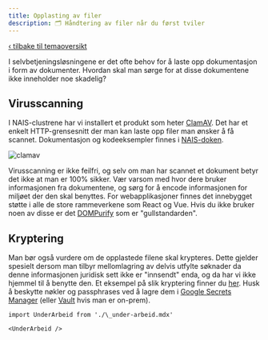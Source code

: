 ```yaml
---
title: Opplasting av filer
description: 🗂 Håndtering av filer når du først tviler
---
```


[‹ tilbake til temaoversikt](/docs/sikker-utvikling)

I selvbetjeningsløsningene er det ofte behov for å laste opp dokumentasjon i form av dokumenter. Hvordan skal man sørge for at disse dokumentene ikke inneholder noe skadelig?

## Virusscanning

I NAIS-clustrene har vi installert et produkt som heter [ClamAV](https://www.clamav.net/). Det har et enkelt HTTP-grensesnitt der man kan laste opp filer man ønsker å få scannet. Dokumentasjon og kodeeksempler finnes i [NAIS-doken](https://doc.nais.io/security/antivirus/#clamav).

![clamav](/img/clamav.webp "clamav")

Virusscanning er ikke feilfri, og selv om man har scannet et dokument betyr det ikke at man er 100% sikker. Vær varsom med hvor dere bruker informasjonen fra dokumentene, og sørg for å encode informasjonen for miljøet der den skal benyttes. For webapplikasjoner finnes det innebygget støtte i alle de store rammeverkene som React og Vue. Hvis du ikke bruker noen av disse er det [DOMPurify](https://www.npmjs.com/package/dompurify) som er "gullstandarden".

## Kryptering

Man bør også vurdere om de opplastede filene skal krypteres. Dette gjelder spesielt dersom man tilbyr mellomlagring av delvis utfylte søknader da denne informasjonen juridisk sett ikke er "innsendt" enda, og da har vi ikke hjemmel til å benytte den. Et eksempel på slik kryptering finner du [her](https://github.com/navikt/foreldrepengesoknad-api/blob/master/src/main/java/no/nav/foreldrepenger/selvbetjening/mellomlagring/MellomlagringKrypto.java). Husk å beskytte nøkler og passphrases ved å lagre dem i [Google Secrets Manager](https://doc.nais.io/security/secrets/google-secrets-manager/) (eller [Vault](https://doc.nais.io/security/secrets/vault/) hvis man er on-prem).

```mdx-code-block
import UnderArbeid from './\_under-arbeid.mdx'

<UnderArbeid />
```
